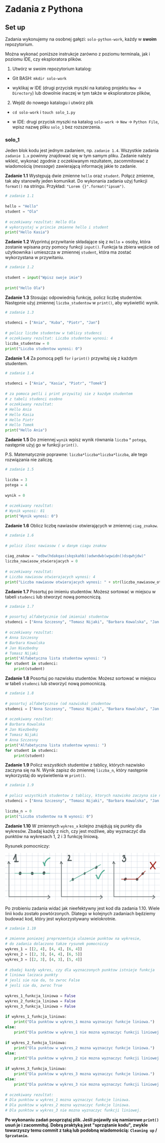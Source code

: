 # Zadania z Pythona

## Set up 

Zadania wykonujemy na osobnej gałęzi:  `solo-python-work`, każdy w **swoim**
repozytorium.

Można wykonać poniższe instrukcje zarówno z poziomu terminala, jak i
poziomu IDE, czy eksploratora plików.

1. Utwórz w swoim repozytorium katalog: 

- Git BASH: `mkdir solo-work`

- wyklikaj w IDE (drugi przycisk myszki na katalog projektu `New` -> `Directory`) 
lub dowolnie inaczej w tym także w eksploratorze plików,

2. Wejdź do nowego katalogu i utwórz plik 

- `cd solo-work` i `touch solo_1.py`

- w IDE: drugi przycisk myszki na katalog `solo-work` -> `New` -> `Python File`,
wpisz nazwę pliku `solo_1` bez rozszerzenia.

### solo_1

Jeden blok kodu jest jednym zadaniem, np. `zadanie 1.4`. Wszystkie zadania `zadanie 1.x`
powinny znajdować się w tym samym pliku. Zadanie należy wkleić, wykonać zgodnie z 
oczekiwanym rezultatem, zacommitować z wiadomością (*message*) zawierającą informację 
jakie to zadanie.

**Zadanie 1.1** Występują dwie zmienne `hello` oraz `student`. Połącz zmienne, 
tak aby stanowiły jeden komunikat. Do wykonania zadania użyj funkcji `format()` na stringu.
Przykład: `"Lorem {}".format("ipsum")`.

```python
# zadanie 1.1

hello = "Hello"
student = "Ola"

# oczekiwany rezultat: Hello Ola
# wykorzystaj w princie zmienne hello i student
print("Hello Kasia")
```

**Zadanie 1.2** Wyprintuj przywitanie składające się z `Hello` + osoby, która 
zostanie wpisana przy pomocy funkcji `input()`. Funkcja ta zbiera wejście od użytkownika
i umieszcza w zmiennej `student`, która ma zostać wykorzystana w przywitaniu.

```python
# zadanie 1.2

student = input("Wpisz swoje imie")

print("Hello Ola")
```

**Zadanie 1.3** Stosując odpowiednią funkcję, policz liczbę studentów. Następnie 
użyj zmiennej `liczba_studentow` w `print()`, aby wyświetlić wynik.

```python
# zadanie 1.3

studenci = ["Ania", "Kuba", "Piotr", "Jan"]

# policz liczbe studentow w tablicy studenci 
# oczekiwany rezultat: Liczba studentow wynosi: 4
liczba_studentow = 0
print("Liczba studentow wynosi: 0")
```

**Zadanie 1.4** Za pomocą pętli `for` i `print()` przywitaj się z każdym studentem.

```python
# zadanie 1.4

studenci = ["Ania", "Kasia", "Piotr", "Tomek"]

# za pomoca petli i print przywitaj sie z kazdym studentem
# z tabeli studenci osobno
# oczekiwany rezultat:
# Hello Ania
# Hello Kasia
# Hello Piotr
# Hello Tomek
print("Hello Ania")
```

**Zadanie 1.5** Do zmiennej `wynik` wpisz wynik równania `liczba` ^ `potega`, następnie
użyj go w funkcji `print()`.

P.S. Matematycznie poprawne: `liczba*liczba*liczba*liczba`, ale tego rozwiązania nie zaliczę.

```python
# zadanie 1.5

liczba = 3
potega = 4

wynik = 0

# oczekiwany rezultat:
# Wynik wynosi: 81
print("Wynik wynosi: 0")
```

**Zadanie 1.6** Oblicz liczbę nawiasów otwierających w zmiennej `ciag_znakow`.

```python
# zadanie 1.6

# policz ilosc nawiasow ( w danym ciagu znakow

ciag_znakow = "edbw(hdakqas(skqskahb))adwndwb(wgwidn()dsqwhjdw)"
liczba_nawiasow_otwierajacych = 0

# oczekiwany rezultat:
# Liczba nawiasow otwierajacych wynosi: 4
print("Liczba nawiasow otwierajacych wynosi: " + str(liczba_nawiasow_otwierajacych))
```

**Zadanie 1.7** Posortuj po imieniu studentów. Możesz sortować w miejscu w tabeli
`studenci` lub stworzyć nową pomocniczą.

```python
# zadanie 1.7

# posortuj alfabetycznie (od imienia) studentow
studenci = ["Anna Szczesny", "Tomasz Nijaki", "Barbara Kowalska", "Jan Niezbedny"]

# oczekiwany rezultat:
# Anna Szczesny
# Barbara Kowalska
# Jan Niezbedny
# Tomasz Nijaki
print("Alfabetyczna lista studentow wynosi: ")
for student in studenci:
    print(student)
```

**Zadanie 1.8** Posortuj po nazwisku studentów. Możesz sortować w miejscu w tabeli
`studenci` lub stworzyć nową pomocniczą.

```python
# zadanie 1.8

# posortuj alfabetycznie (od nazwiska) studentow
studenci = ["Anna Szczesny", "Tomasz Nijaki", "Barbara Kowalska", "Jan Niezbedny"]

# oczekiwany rezultat:
# Barbara Kowalska
# Jan Niezbedny
# Tomasz Nijaki
# Anna Szczesny
print("Alfabetyczna lista studentow wynosi: ")
for student in studenci:
    print(student)
```

**Zadanie 1.9** Policz wszystkich studentów z tablicy, których nazwisko zaczyna się na N.
Wynik zapisz do zmiennej `liczba_n`, który następnie wykorzystaj do wyświetlenia w `print()`.

```python
# zadanie 1.9

# policz wszystkich studentow z tablicy, ktorych nazwisko zaczyna sie na N
studenci = ["Anna Szczesny", "Tomasz Nijaki", "Barbara Kowalska", "Jan Niezbedny"]

liczba_n = 0
print("Liczba studentow na N wynosi: 0")
```

**Zadanie 1.10** W zmiennych `wykres_x` kolejno znajdują się punkty dla wykresów.
Zbadaj każdy z nich, czy jest możliwe, aby wyznaczyć dla punktów na wykresach 
1, 2 i 3 funkcję liniową. 

Rysunek pomocniczy:

![img](/imgs/auxiliary_drawing_1_10.png)

Po zrobieniu zadania widać jak nieefektywny jest kod dla zadania 1.10. 
Wiele linii kodu zostało powtórzonych. Dlatego w kolejnych zadaniach 
będziemy budować kod, który jest wykorzystywany wielokrotnie.

```python
# zadanie 1.10

# zmienne poniezej preprezentuja ulozenie punktow na wykresie,
# do zadania dolaczono takze rysunek pomocniczy
wykres_1 = [[2, 4], [4, 4], [6, 4]]
wykres_2 = [[2, 3], [4, 4], [6, 5]]
wykres_3 = [[2, 3], [4, 3], [5, 4]]

# zbadaj kazdy wykres, czy dla wyznaczonych punktow istnieje funkcja
# liniowa laczaca punkty
# jesli sie nie da, to zwroc False
# jesli sie da, zwroc True

wykres_1_funkcja_liniowa = False
wykres_2_funkcja_liniowa = False
wykres_3_funkcja_liniowa = False

if wykres_1_funkcja_liniowa:
    print("Dla punktow w wykres_1 mozna wyznaczyc funkcje liniowa.")
else:
    print("Dla punktow w wykres_1 nie mozna wyznaczyc funkcji liniowej.")

if wykres_2_funkcja_liniowa:
    print("Dla punktow w wykres_2 mozna wyznaczyc funkcje liniowa.")
else:
    print("Dla punktow w wykres_2 nie mozna wyznaczyc funkcji liniowej.")

if wykres_3_funkcja_liniowa:
    print("Dla punktow w wykres_3 mozna wyznaczyc funkcje liniowa.")
else:
    print("Dla punktow w wykres_3 nie mozna wyznaczyc funkcji liniowej.")

# oczekiwany rezultat:
# Dla punktow w wykres_1 mozna wyznaczyc funkcje liniowa.
# Dla punktow w wykres_2 mozna wyznaczyc funkcje liniowa.
# Dla punktow w wykres_3 nie mozna wyznaczyc funkcji liniowej.

```

**Po wykonaniu zadań posprzątaj plik. Jeśli pojawiły się namiarowe `print()` usuń je i 
zacommituj. Dobrą praktyką jest "sprzątanie kodu", zwykle towarzyszy temu commit 
z taką lub podobną wiadomością: `Cleaning up` / `Sprzatanie`.**